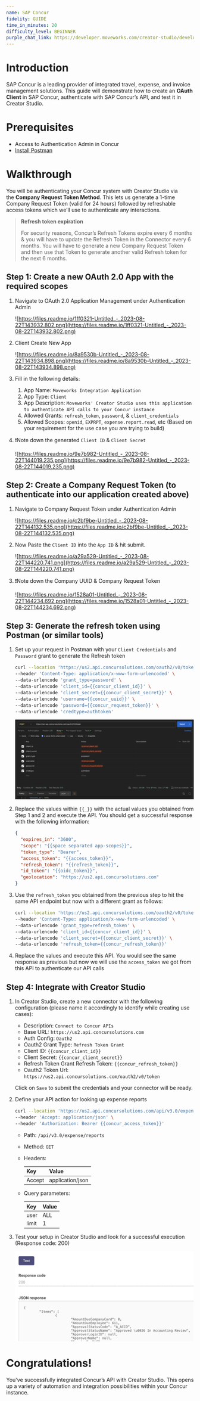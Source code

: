 ```yaml
---
name: SAP Concur
fidelity: GUIDE
time_in_minutes: 20
difficulty_level: BEGINNER
purple_chat_link: https://developer.moveworks.com/creator-studio/developer-tools/purple-chat-builder?workspace=%7B%22title%22%3A%22My+Workspace%22%2C%22botSettings%22%3A%7B%7D%2C%22mocks%22%3A%5B%7B%22id%22%3A3423%2C%22title%22%3A%22Mock+1%22%2C%22transcript%22%3A%7B%22settings%22%3A%7B%22colorStyle%22%3A%22LIGHT%22%2C%22startTime%22%3A%2211%3A43+AM%22%2C%22defaultPerson%22%3A%22GWEN%22%2C%22editable%22%3Atrue%7D%2C%22messages%22%3A%5B%7B%22from%22%3A%22USER%22%2C%22text%22%3A%22%3Cp%3EI+just+spent+%2423.43+on+lunch+while+waiting+at+the+airport.+Can+you+add+it+to+my+expense+report%3F%3Cbr%3E%3C%2Fp%3E%22%7D%2C%7B%22from%22%3A%22BOT%22%2C%22text%22%3A%22%3Cp%3EOkay%2C+I+can+help+you+add+an+expense+entry.%3Cbr%3E%3C%2Fp%3E%22%2C%22cards%22%3A%5B%7B%22title%22%3A%22%3Cp%3EPlease+confirm+your+request+%3Cbr%3E%3C%2Fp%3E%22%2C%22text%22%3A%22%3Cp%3E%3Cb%3EAmount%3C%2Fb%3E%3A+%2423.43%3Cbr%3E%3Cb%3EDescription%3C%2Fb%3E%3A+Airport+Lunch%3Cbr%3E%3Cb%3ECategory%3C%2Fb%3E%3A+MEALS_AND_ENTERTAINMENT%3Cbr%3E%3Cb%3EExpense+Report%3C%2Fb%3E%3A+89230-2834%3Cbr%3E%3C%2Fp%3E%22%7D%2C%7B%22buttons%22%3A%5B%7B%22style%22%3A%22PRIMARY%22%2C%22text%22%3A%22Yes%22%7D%2C%7B%22text%22%3A%22Get+Help%22%7D%2C%7B%22text%22%3A%22Cancel%22%7D%5D%7D%5D%7D%5D%7D%7D%5D%7D
---
```



# **Introduction**

SAP Concur is a leading provider of integrated travel, expense, and invoice management solutions. This guide will demonstrate how to create an **OAuth Client** in SAP Concur, authenticate with SAP Concur’s API, and test it in Creator Studio.

# **Prerequisites**

- Access to Authentication Admin in Concur
- [Install Postman](https://www.postman.com/downloads/)

# Walkthrough

You will be authenticating your Concur system with Creator Studio via the **Company Request Token Method**. This lets us generate a 1-time Company Request Token (valid for 24 hours) followed by refreshable access tokens which we’ll use to authenticate any interactions.

> **Refresh token expiration**
> 
> 
> For security reasons, Concur’s Refresh Tokens expire every 6 months & you will have to update the Refresh Token in the Connector every 6 months. You will have to generate a new Company Request Token and then use that Token to generate another valid Refresh token for the next 6 months.
> 

## **Step 1: Create a new OAuth 2.0 App with the required scopes**

1. Navigate to OAuth 2.0 Application Management under Authentication Admin
    
    ![https://files.readme.io/1ff0321-Untitled_-_2023-08-22T143932.802.png](https://files.readme.io/1ff0321-Untitled_-_2023-08-22T143932.802.png)
    
2. Client Create New App
    
    ![https://files.readme.io/8a9530b-Untitled_-_2023-08-22T143934.898.png](https://files.readme.io/8a9530b-Untitled_-_2023-08-22T143934.898.png)
    
3. Fill in the following details:
    1. App Name: `Moveworks Integration Application`
    2. App Type: `Client`
    3. App Description: `Moveworks' Creator Studio uses this application to authenticate API calls to your Concur instance`
    4. Allowed Grants: `refresh_token`, `password`, & `client_credentials`
    5. Allowed Scopes: `openid`, `EXPRPT`, `expense.report.read`, etc (Based on your requirement for the use case you are trying to build)
4. ❗Note down the generated `Client ID` & `Client Secret`
    
    ![https://files.readme.io/9e7b982-Untitled_-_2023-08-22T144019.235.png](https://files.readme.io/9e7b982-Untitled_-_2023-08-22T144019.235.png)
    

## **Step 2: Create a Company Request Token (to authenticate into our application created above)**

1. Navigate to Company Request Token under Authentication Admin
    
    ![https://files.readme.io/c2bf9be-Untitled_-_2023-08-22T144132.535.png](https://files.readme.io/c2bf9be-Untitled_-_2023-08-22T144132.535.png)
    
2. Now Paste the `Client ID` into the `App ID` & hit submit.
    
    ![https://files.readme.io/a29a529-Untitled_-_2023-08-22T144220.741.png](https://files.readme.io/a29a529-Untitled_-_2023-08-22T144220.741.png)
    
3. ❗Note down the Company UUID & Company Request Token
    
    ![https://files.readme.io/1528a01-Untitled_-_2023-08-22T144234.692.png](https://files.readme.io/1528a01-Untitled_-_2023-08-22T144234.692.png)
    

## **Step 3: Generate the refresh token using Postman (or similar tools)**

1. Set up your request in Postman with your `Client Credentials` and `Password` grant to generate the Refresh token
    
    ```bash
    curl --location 'https://us2.api.concursolutions.com/oauth2/v0/token' \
    --header 'Content-Type: application/x-www-form-urlencoded' \
    --data-urlencode 'grant_type=password' \
    --data-urlencode 'client_id={{concur_client_id}}' \
    --data-urlencode 'client_secret={{concur_client_secret}}' \
    --data-urlencode 'username={{concur_uuid}}' \
    --data-urlencode 'password={{concur_request_token}}' \
    --data-urlencode 'credtype=authtoken'
    ```
    
    ![Untitled](Authentication%20Tutorial%20SAP%20Concur%20e3dd2cd5964a448fa351c31b5d30c23d/Untitled.png)
    
2. Replace the values within `{{_}}` with the actual values you obtained from Step 1 and 2 and execute the API. You should get a successful response with the following information:
    
    ```json
    {
      "expires_in": "3600",
      "scope": "{{space separated app-scopes}}",
      "token_type": "Bearer",
      "access_token": "{{access_token}}",
      "refresh_token": "{{refresh_token}}",
      "id_token": "{{oidc_token}}",
      "geolocation": "https://us2.api.concursolutions.com"
    }
    ```
    
3. Use the `refresh_token` you obtained from the previous step to hit the same API endpoint but now with a different grant as follows:
    
    ```bash
    curl --location 'https://us2.api.concursolutions.com/oauth2/v0/token' \
    --header 'Content-Type: application/x-www-form-urlencoded' \
    --data-urlencode 'grant_type=refresh_token' \
    --data-urlencode 'client_id={{concur_client_id}}' \
    --data-urlencode 'client_secret={{concur_client_secret}}' \
    --data-urlencode 'refresh_token={{concur_refresh_token}}'
    ```
    
4. Replace the values and execute this API. You would see the same response as previous but now we will use the `access_token` we got from this API to authenticate our API calls

## **Step 4: Integrate with Creator Studio**

1. In Creator Studio, create a new connector with the following configuration (please name it accordingly to identify while creating use cases):
    - Description: `Connect to Concur APIs`
    - Base URL: `https://us2.api.concursolutions.com`
    - Auth Config: `Oauth2`
    - Oauth2 Grant Type: `Refresh Token Grant`
    - Client ID: `{{concur_client_id}}`
    - Client Secret: `{{concur_client_secret}}`
    - Refresh Token Grant Refresh Token: `{{concur_refresh_token}}`
    - Oauth2 Token Url: `https://us2.api.concursolutions.com/oauth2/v0/token`
    
    Click on `Save` to submit the credentials and your connector will be ready.
    
2. Define your API action for looking up expense reports
    
    ```bash
    curl --location 'https://us2.api.concursolutions.com/api/v3.0/expense/reports?user=ALL&limit=1' \
    --header 'Accept: application/json' \
    --header 'Authorization: Bearer {{concur_access_token}}'
    ```
    
    - Path: `/api/v3.0/expense/reports`
    - Method: `GET`
    - Headers:
        
        
        | Key | Value |
        | --- | --- |
        | Accept | application/json |
    - Query parameters:
        
        
        | Key | Value |
        | --- | --- |
        | user | ALL |
        | limit | 1 |
3. Test your setup in Creator Studio and look for a successful execution (Response code: 200)
    
    ![Untitled](Authentication%20Tutorial%20SAP%20Concur%20e3dd2cd5964a448fa351c31b5d30c23d/Untitled%201.png)
    

# **Congratulations!**

You've successfully integrated Concur’s API with Creator Studio. This opens up a variety of automation and integration possibilities within your Concur instance.